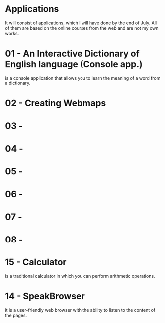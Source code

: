 # Applications
It will consist of applications, which I will have done by the end of July. All of them are based on the online courses from the web and are not my own works. 
# 01 - An Interactive Dictionary of English language (Console app.) 
is a console application that allows you to learn the meaning of a word from a dictionary.
# 02 - Creating Webmaps
# 03 - 
# 04 - 
# 05 - 
# 06 - 
# 07 - 
# 08 - 
# 15 - Calculator
is a traditional calculator in which you can perform arithmetic operations.
# 14 - SpeakBrowser
it is a user-friendly web browser with the ability to listen to the content of the pages.
